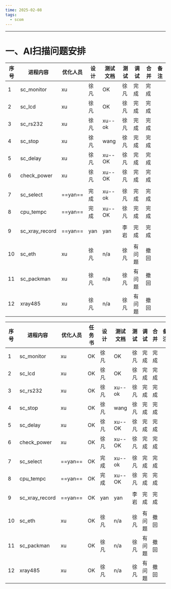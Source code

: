 ```yaml
---
time: 2025-02-08
tags:
  - scom
---
```

--- 
# 一、AI扫描问题安排

| 序号  | 进程内容           | 优化人员    | 设计  | 测试文档   | 测试  | 调试  | 合并  | 备注  |
| --- | -------------- | ------- | --- | ------ | --- | --- | --- | --- |
| 1   | sc_monitor     | xu      | 徐凡  | OK     | 徐凡  | 完成  | 完成  |     |
| 2   | sc_lcd         | xu      | 徐凡  | OK     | 徐凡  | 完成  | 完成  |     |
| 3   | sc_rs232       | xu      | 徐凡  | xu--ok | 徐凡  | 完成  | 完成  |     |
| 4   | sc_stop        | xu      | 徐凡  | wang   | 徐凡  | 完成  | 完成  |     |
| 5   | sc_delay       | xu      | 徐凡  | xu--OK | 徐凡  | 完成  | 完成  |     |
| 6   | check_power    | xu      | 徐凡  | xu--OK | 徐凡  | 完成  | 完成  |     |
|     |                |         |     |        |     |     |     |     |
| 7   | sc_select      | ==yan== | 完成  | xu--ok | 徐凡  | 完成  | 完成  |     |
| 8   | cpu_tempc      | ==yan== | 完成  | xu--OK | 徐凡  | 完成  | 完成  |     |
|     |                |         |     |        |     |     |     |     |
| 9   | sc_xray_record | ==yan== | yan | yan    | 李岩  | 完成  | 完成  |     |
|     |                |         |     |        |     |     |     |     |
| 10  | sc_eth         | xu      | 徐凡  | n/a    | 徐凡  | 有问题 | 撤回  |     |
| 11  | sc_packman     | xu      | 徐凡  | n/a    | 徐凡  | 有问题 | 撤回  |     |
| 12  | xray485        | xu      | 徐凡  | n/a    | 徐凡  | 有问题 | 撤回  |     |



| 序号  | 进程内容           | 优化人员    | 任务书 | 设计  | 测试文档   | 测试  | 调试  | 合并  | 备注  |
| --- | -------------- | ------- | --- | --- | ------ | --- | --- | --- | --- |
| 1   | sc_monitor     | xu      | OK  | 徐凡  | OK     | 徐凡  | 完成  | 完成  |     |
| 2   | sc_lcd         | xu      | OK  | 徐凡  | OK     | 徐凡  | 完成  | 完成  |     |
| 3   | sc_rs232       | xu      | OK  | 徐凡  | xu--ok | 徐凡  | 完成  | 完成  |     |
| 4   | sc_stop        | xu      | OK  | 徐凡  | wang   | 徐凡  | 完成  | 完成  |     |
| 5   | sc_delay       | xu      | OK  | 徐凡  | xu--OK | 徐凡  | 完成  | 完成  |     |
| 6   | check_power    | xu      | OK  | 徐凡  | xu--OK | 徐凡  | 完成  | 完成  |     |
|     |                |         |     |     |        |     |     |     |     |
| 7   | sc_select      | ==yan== | OK  | 完成  | xu--ok | 徐凡  | 完成  | 完成  |     |
| 8   | cpu_tempc      | ==yan== | OK  | 完成  | xu--OK | 徐凡  | 完成  | 完成  |     |
|     |                |         |     |     |        |     |     |     |     |
| 9   | sc_xray_record | ==yan== | OK  | yan | yan    | 李岩  | 完成  | 完成  |     |
|     |                |         |     |     |        |     |     |     |     |
| 10  | sc_eth         | xu      | OK  | 徐凡  | n/a    | 徐凡  | 有问题 | 撤回  |     |
| 11  | sc_packman     | xu      | OK  | 徐凡  | n/a    | 徐凡  | 有问题 | 撤回  |     |
| 12  | xray485        | xu      | OK  | 徐凡  | n/a    | 徐凡  | 有问题 | 撤回  |     |


